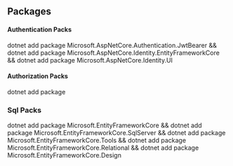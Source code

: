 ## Packages

#### Authentication Packs

dotnet add package Microsoft.AspNetCore.Authentication.JwtBearer &&
dotnet add package Microsoft.AspNetCore.Identity.EntityFrameworkCore &&
dotnet add package Microsoft.AspNetCore.Identity.UI

#### Authorization Packs

dotnet add package

### Sql Packs

dotnet add package Microsoft.EntityFrameworkCore &&
dotnet add package Microsoft.EntityFrameworkCore.SqlServer &&
dotnet add package Microsoft.EntityFrameworkCore.Tools &&
dotnet add package Microsoft.EntityFrameworkCore.Relational &&
dotnet add package Microsoft.EntityFrameworkCore.Design
